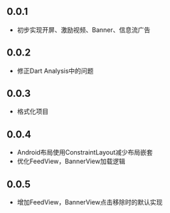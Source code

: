 ## 0.0.1

* 初步实现开屏、激励视频、Banner、信息流广告

## 0.0.2

* 修正Dart Analysis中的问题

## 0.0.3

* 格式化项目

## 0.0.4

* Android布局使用ConstraintLayout减少布局嵌套
* 优化FeedView，BannerView加载逻辑

## 0.0.5

* 增加FeedView，BannerView点击移除时的默认实现